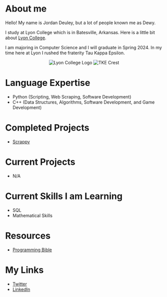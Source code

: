 # About me

Hello! My name is Jordan Deuley, but a lot of people known me as Dewy.

I study at Lyon College which is in Batesville, Arkansas. Here is a little bit about [Lyon College](https://en.wikipedia.org/wiki/Lyon_College).

I am majoring in Computer Science and I will graduate in Spring 2024. In my time here at Lyon I rushed the fraterity Tau Kappa Epsilon. 

<p align="center">
  <img src="https://user-images.githubusercontent.com/114099341/206761578-3e4e2852-7766-4d81-8d57-289d0255b5cd.png" alt="Lyon College Logo"/>
  <img src="https://user-images.githubusercontent.com/114099341/206761743-3f2c0dc1-6ecb-46a7-b3d4-24d2b8c1aedf.png" alt="TKE Crest"/>
</p>

# Language Expertise
- Python (Scripting, Web Scraping, Software Development)
- C++ (Data Structures, Algorithms, Software Development, and Game Development)

# Completed Projects 
- [Scrappy](https://github.com/dewy413/Python-Keyword-Webpage-Program)

# Current Projects
- N/A 


# Current Skills I am Learning
- SQL
- Mathematical Skills 




# Resources

- [Programming Bible](https://github.com/dewy413/CPlusPlus)

# My Links
- [Twitter](https://twitter.com/Dewy413)
- [LinkedIn](https://www.linkedin.com/in/jordan-deuley-507848255/)

